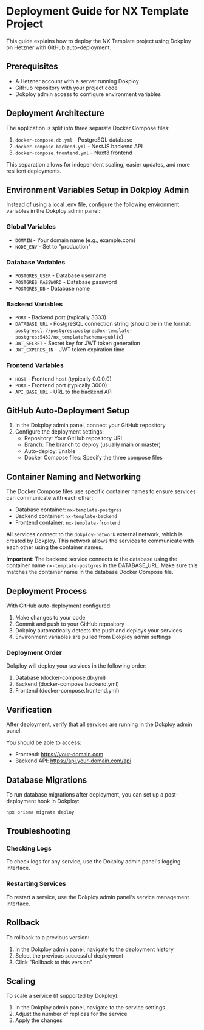 # Deployment Guide for NX Template Project

This guide explains how to deploy the NX Template project using Dokploy on Hetzner with GitHub auto-deployment.

## Prerequisites

- A Hetzner account with a server running Dokploy
- GitHub repository with your project code
- Dokploy admin access to configure environment variables

## Deployment Architecture

The application is split into three separate Docker Compose files:

1. `docker-compose.db.yml` - PostgreSQL database
2. `docker-compose.backend.yml` - NestJS backend API
3. `docker-compose.frontend.yml` - Nuxt3 frontend

This separation allows for independent scaling, easier updates, and more resilient deployments.

## Environment Variables Setup in Dokploy Admin

Instead of using a local .env file, configure the following environment variables in the Dokploy admin panel:

### Global Variables

- `DOMAIN` - Your domain name (e.g., example.com)
- `NODE_ENV` - Set to "production"

### Database Variables

- `POSTGRES_USER` - Database username
- `POSTGRES_PASSWORD` - Database password
- `POSTGRES_DB` - Database name

### Backend Variables

- `PORT` - Backend port (typically 3333)
- `DATABASE_URL` - PostgreSQL connection string (should be in the format: `postgresql://postgres:postgres@nx-template-postgres:5432/nx_template?schema=public`)
- `JWT_SECRET` - Secret key for JWT token generation
- `JWT_EXPIRES_IN` - JWT token expiration time

### Frontend Variables

- `HOST` - Frontend host (typically 0.0.0.0)
- `PORT` - Frontend port (typically 3000)
- `API_BASE_URL` - URL to the backend API

## GitHub Auto-Deployment Setup

1. In the Dokploy admin panel, connect your GitHub repository
2. Configure the deployment settings:
   - Repository: Your GitHub repository URL
   - Branch: The branch to deploy (usually main or master)
   - Auto-deploy: Enable
   - Docker Compose files: Specify the three compose files

## Container Naming and Networking

The Docker Compose files use specific container names to ensure services can communicate with each other:

- Database container: `nx-template-postgres`
- Backend container: `nx-template-backend`
- Frontend container: `nx-template-frontend`

All services connect to the `dokploy-network` external network, which is created by Dokploy. This network allows the services to communicate with each other using the container names.

**Important**: The backend service connects to the database using the container name `nx-template-postgres` in the DATABASE_URL. Make sure this matches the container name in the database Docker Compose file.

## Deployment Process

With GitHub auto-deployment configured:

1. Make changes to your code
2. Commit and push to your GitHub repository
3. Dokploy automatically detects the push and deploys your services
4. Environment variables are pulled from Dokploy admin settings

### Deployment Order

Dokploy will deploy your services in the following order:

1. Database (docker-compose.db.yml)
2. Backend (docker-compose.backend.yml)
3. Frontend (docker-compose.frontend.yml)

## Verification

After deployment, verify that all services are running in the Dokploy admin panel.

You should be able to access:

- Frontend: https://your-domain.com
- Backend API: https://api.your-domain.com/api

## Database Migrations

To run database migrations after deployment, you can set up a post-deployment hook in Dokploy:

```bash
npx prisma migrate deploy
```

## Troubleshooting

### Checking Logs

To check logs for any service, use the Dokploy admin panel's logging interface.

### Restarting Services

To restart a service, use the Dokploy admin panel's service management interface.

## Rollback

To rollback to a previous version:

1. In the Dokploy admin panel, navigate to the deployment history
2. Select the previous successful deployment
3. Click "Rollback to this version"

## Scaling

To scale a service (if supported by Dokploy):

1. In the Dokploy admin panel, navigate to the service settings
2. Adjust the number of replicas for the service
3. Apply the changes
